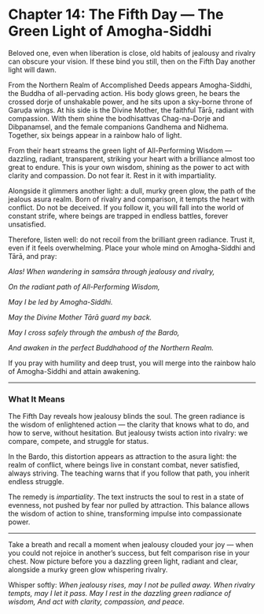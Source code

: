 # Chapter 14: The Fifth Day — The Green Light of Amogha-Siddhi

Beloved one, even when liberation is close, old habits of jealousy and rivalry can obscure your vision. If these bind you still, then on the Fifth Day another light will dawn.

From the Northern Realm of Accomplished Deeds appears Amogha-Siddhi, the Buddha of all-pervading action. His body glows green, he bears the crossed dorje of unshakable power, and he sits upon a sky-borne throne of Garuḍa wings. At his side is the Divine Mother, the faithful Tārā, radiant with compassion. With them shine the bodhisattvas Chag-na-Dorje and Dibpanamsel, and the female companions Gandhema and Nidhema. Together, six beings appear in a rainbow halo of light.

From their heart streams the green light of All-Performing Wisdom — dazzling, radiant, transparent, striking your heart with a brilliance almost too great to endure. This is your own wisdom, shining as the power to act with clarity and compassion. Do not fear it. Rest in it with impartiality.

Alongside it glimmers another light: a dull, murky green glow, the path of the jealous asura realm. Born of rivalry and comparison, it tempts the heart with conflict. Do not be deceived. If you follow it, you will fall into the world of constant strife, where beings are trapped in endless battles, forever unsatisfied.

Therefore, listen well: do not recoil from the brilliant green radiance. Trust it, even if it feels overwhelming. Place your whole mind on Amogha-Siddhi and Tārā, and pray:

*Alas! When wandering in samsāra through jealousy and rivalry,*

*On the radiant path of All-Performing Wisdom,*

*May I be led by Amogha-Siddhi.*

*May the Divine Mother Tārā guard my back.*

*May I cross safely through the ambush of the Bardo,*

*And awaken in the perfect Buddhahood of the Northern Realm.*

If you pray with humility and deep trust, you will merge into the rainbow halo of Amogha-Siddhi and attain awakening.

---

### What It Means

The Fifth Day reveals how jealousy blinds the soul. The green radiance is the wisdom of enlightened action — the clarity that knows what to do, and how to serve, without hesitation. But jealousy twists action into rivalry: we compare, compete, and struggle for status.

In the Bardo, this distortion appears as attraction to the asura light: the realm of conflict, where beings live in constant combat, never satisfied, always striving. The teaching warns that if you follow that path, you inherit endless struggle.

The remedy is *impartiality*. The text instructs the soul to rest in a state of evenness, not pushed by fear nor pulled by attraction. This balance allows the wisdom of action to shine, transforming impulse into compassionate power.

---

Take a breath and recall a moment when jealousy clouded your joy — when you could not rejoice in another’s success, but felt comparison rise in your chest. Now picture before you a dazzling green light, radiant and clear, alongside a murky green glow whispering rivalry.

Whisper softly:
*When jealousy rises, may I not be pulled away.
When rivalry tempts, may I let it pass.
May I rest in the dazzling green radiance of wisdom,
And act with clarity, compassion, and peace.*
